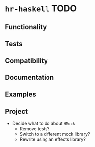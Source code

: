 # `hr-haskell` TODO

## Functionality

## Tests

## Compatibility

## Documentation

## Examples

## Project

* Decide what to do about `HMock`
    * Remove tests?
    * Switch to a different mock library?
    * Rewrite using an effects library?
